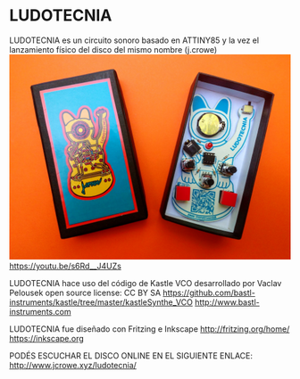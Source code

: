 # LUDOTECNIA
LUDOTECNIA es un circuito sonoro basado en ATTINY85 y la vez el lanzamiento físico del disco del mismo nombre (j.crowe)
![alt tag](https://raw.githubusercontent.com/labodejuguete/LUDOTECNIA/master/ludotecnia_box.jpg)
https://youtu.be/s6Rd__J4UZs

LUDOTECNIA hace uso del código de Kastle VCO desarrollado por Vaclav Pelousek
open source license: CC BY SA
https://github.com/bastl-instruments/kastle/tree/master/kastleSynthe_VCO
http://www.bastl-instruments.com

LUDOTECNIA fue diseñado con Fritzing e Inkscape
http://fritzing.org/home/
https://inkscape.org

PODÉS ESCUCHAR EL DISCO ONLINE EN EL SIGUIENTE ENLACE:
http://www.jcrowe.xyz/ludotecnia/


